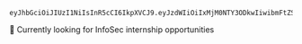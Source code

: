 ```
eyJhbGciOiJIUzI1NiIsInR5cCI6IkpXVCJ9.eyJzdWIiOiIxMjM0NTY3ODkwIiwibmFtZSI6IlJvYnkgRmlybmFuZG8gWXVzdWYiLCJzaXRlIjoiaHR0cDovL3JvYnlmaXJuYW5kby5jeWJlcnNlY2p1c3Rmb3IuZnVuLyIsIndob2FtaSI6IkNvbXB1dGVyIG5lcmQgZ3V5LCBCYWNrZW5kIGRldmVsb3BlciwgSW5mb1NlYyBlbnRodXNpYXN0LCBDVEYgUGxheWVyLCBXYW5uYWJlIG1vYmlsZSBkcnVtbWVyIiwiaWF0IjoxNTE2MjM5MDIyfQ.9Okz_JL5wFC5s39Z8ir0S5g35Ownrb6d9Xp8S1XbuiQ
```

👀 Currently looking for InfoSec internship opportunities

